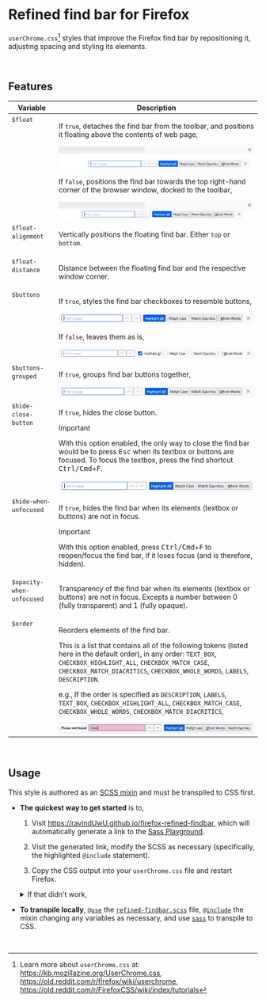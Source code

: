 # Refined find bar for Firefox

`userChrome.css`[^userchrome] styles that improve the Firefox find bar by repositioning it,
adjusting spacing and styling its elements.

[^userchrome]:
    Learn more about `userChrome.css` at: https://kb.mozillazine.org/UserChrome.css,
    https://old.reddit.com/r/firefox/wiki/userchrome,
    https://old.reddit.com/r/FirefoxCSS/wiki/index/tutorials

<br>

## Features

<table>
<thead>
<tr>
	<th>Variable</th>
	<th>Description</th>
</tr>
</thead>
<tbody>

<!-- -->
<tr>
<td valign="top"><code>$float</code></td>
<td valign="top">

If `true`, detaches the find bar from the toolbar, and positions it floating above the contents of
web page,

<picture>
   <source media="(prefers-color-scheme: dark)" srcset="./img/feature-float-true.dark.png">
   <img src="./img/feature-float-true.light.png">
</picture>

If `false`, positions the find bar towards the top right-hand corner of the browser window, docked
to the toolbar,

<picture>
   <source media="(prefers-color-scheme: dark)" srcset="./img/feature-float-false.dark.png">
   <img src="./img/feature-float-false.light.png">
</picture>

</td>
</tr>

<!-- -->
<tr>
<td valign="top"><code>$float-alignment</code></td>
<td valign="top">

Vertically positions the floating find bar. Either `top` or `bottom`.

</td>
</tr>

<!-- -->
<tr>
<td valign="top"><code>$float-distance</code></td>
<td valign="top">

Distance between the floating find bar and the respective window corner.

</td>
</tr>

<!-- -->
<tr>
<td valign="top"><code>$buttons</code></td>
<td valign="top">

If `true`, styles the find bar checkboxes to resemble buttons,

<picture>
   <source media="(prefers-color-scheme: dark)" srcset="./img/feature-buttons-true.dark.png">
   <img src="./img/feature-buttons-true.light.png">
</picture>

If `false`, leaves them as is,

<picture>
   <source media="(prefers-color-scheme: dark)" srcset="./img/feature-buttons-false.dark.png">
   <img src="./img/feature-buttons-false.light.png">
</picture>

</td>
</tr>

<!-- -->
<tr>
<td valign="top"><code>$buttons-grouped</code></td>
<td valign="top">

If `true`, groups find bar buttons together,

<picture>
   <source media="(prefers-color-scheme: dark)" srcset="./img/feature-buttons-grouped.dark.png">
   <img src="./img/feature-buttons-grouped.light.png">
</picture>

</td>
</tr>

<!-- -->
<tr>
<td valign="top"><code>$hide-close-button</code></td>
<td valign="top">

If `true`, hides the close button.

> [!IMPORTANT]
>
> With this option enabled, the only way to close the find bar would be to press <kbd>Esc</kbd> when
> its textbox or buttons are focused. To focus the textbox, press the find shortcut
> <kbd>Ctrl/Cmd</kbd>+<kbd>F</kbd>.

<picture>
   <source media="(prefers-color-scheme: dark)" srcset="./img/feature-hide-close-button.dark.png">
   <img src="./img/feature-hide-close-button.light.png">
</picture>

</td>
</tr>

<!-- -->
<tr>
<td valign="top"><code>$hide-when-unfocused</code></td>
<td valign="top">

If `true`, hides the find bar when its elements (textbox or buttons) are not in focus.

> [!IMPORTANT]
>
> With this option enabled, press <kbd>Ctrl/Cmd</kbd>+<kbd>F</kbd> to reopen/focus the find bar, if
> it loses focus (and is therefore, hidden).

</td>
</tr>

<!-- -->
<tr>
<td valign="top"><code>$opacity-when-unfocused</code></td>
<td valign="top">

Transparency of the find bar when its elements (textbox or buttons) are not in focus. Excepts a
number between 0 (fully transparent) and 1 (fully opaque).

</td>
</tr>

<!-- -->
<tr>
<td valign="top"><code>$order</code></td>
<td valign="top">

Reorders elements of the find bar.

This is a list that contains all of the following tokens (listed here in the default order), in any
order: `TEXT_BOX`, `CHECKBOX_HIGHLIGHT_ALL`, `CHECKBOX_MATCH_CASE`, `CHECKBOX_MATCH_DIACRITICS`,
`CHECKBOX_WHOLE_WORDS`, `LABELS`, `DESCRIPTION`.

e.g., If the order is specified as `DESCRIPTION`, `LABELS`, `TEXT_BOX`, `CHECKBOX_HIGHLIGHT_ALL`,
`CHECKBOX_MATCH_CASE`, `CHECKBOX_WHOLE_WORDS`, `CHECKBOX_MATCH_DIACRITICS`,

<picture>
   <source media="(prefers-color-scheme: dark)" srcset="./img/feature-order.dark.png">
   <img src="./img/feature-order.light.png">
</picture>

</td>
</tr>

</tbody>
</table>

<br>

## Usage

This style is authored as an [SCSS mixin][sassMixin] and must be transpiled to CSS first.

- **The quickest way to get started** is to,

  1. Visit https://ravindUwU.github.io/firefox-refined-findbar, which will automatically generate a
     link to the [Sass Playground][sassPlay].

  2. Visit the generated link, modify the SCSS as necessary (specifically, the highlighted
     `@include` statement).

  3. Copy the CSS output into your `userChrome.css` file and restart Firefox.

  <details>
  <summary>If that didn't work,</summary>

  1. Open an online transpiler (e.g., [Sass Playground][sassPlay] or
     [SassMeister](https://www.sassmeister.com/)).

  2. Copy the contents of [`refined-findbar.scss`][src] into the SCSS pane.

  3. Add the line `@include refined-findbar()` after the copied contents, and override variables as
     necessary. The default values can be found in the `@mixin refined-findbar` declaration near the
     top of the contents copied in step 2.

     ```scss
     // <contents of refined-findbar.scss>

     // prettier-ignore
     @include refined-findbar(
         $float: true,
         $float-alignment: top,
         // etc..
     );
     ```

  4. Copy the CSS output into your `userChrome.css` file and restart Firefox.

  </details>

- **To transpile locally**, [`@use`][sassUse] the [`refined-findbar.scss`][src] file,
  [`@include`][sassMixin] the mixin changing any variables as necessary, and use [`sass`][npmSass]
  to transpile to CSS.

<br>

[src]: ./src/refined-findbar.scss
[sassUse]: https://sass-lang.com/documentation/at-rules/use/
[sassMixin]: https://sass-lang.com/documentation/at-rules/mixin/
[sassPlay]: https://sass-lang.com/playground/
[npmSass]: https://www.npmjs.com/package/sass
